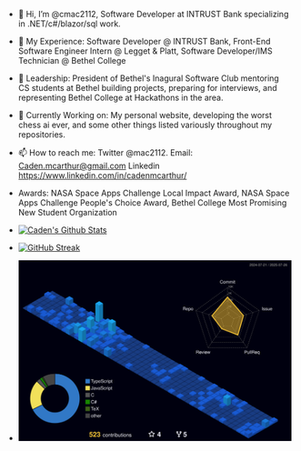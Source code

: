 - 👋 Hi, I’m @cmac2112, Software Developer at INTRUST Bank specializing in .NET/c#/blazor/sql work.
- 👀 My Experience: Software Developer @ INTRUST Bank, Front-End Software Engineer Intern @ Legget & Platt, Software Developer/IMS Technician @ Bethel College
- 🌱 Leadership: President of Bethel's Inagural Software Club mentoring CS students at Bethel building projects, preparing for interviews, and representing Bethel College at Hackathons in the area.
- 🔨 Currently Working on: My personal website, developing the worst chess ai ever, and some other things listed variously throughout my repositories.
- 📫 How to reach me: Twitter @mac2112. Email: Caden.mcarthur@gmail.com Linkedin https://www.linkedin.com/in/cadenmcarthur/

- Awards: NASA Space Apps Challenge Local Impact Award, NASA Space Apps Challenge People's Choice Award, Bethel College Most Promising New Student Organization

- [![Caden's Github Stats](https://github-readme-stats.vercel.app/api?username=cmac2112&show_icons=true&theme=radical)](https://github.com/cmac2112/github-readme-stats)
- [![GitHub Streak](https://streak-stats.demolab.com/?user=cmac2112)](https://git.io/streak-stats)
- ![](./profile-3d-contrib/profile-night-view.svg)


<!---
cmac2112/cmac2112 is a ✨ special ✨ repository because its `README.md` (this file) appears on your GitHub profile.
You can click the Preview link to take a look at your changes.
-   [![Top Langs](https://github-readme-stats.vercel.app/api/top-langs/?username=cmac2112)](https://github.com/cmac2112/github-readme-stats)
- ![](https://komarev.com/ghpvc/?username=cmac2112)
--->

